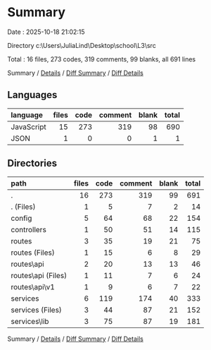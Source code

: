 # Summary

Date : 2025-10-18 21:02:15

Directory c:\\Users\\JuliaLind\\Desktop\\school\\L3\\src

Total : 16 files,  273 codes, 319 comments, 99 blanks, all 691 lines

Summary / [Details](details.md) / [Diff Summary](diff.md) / [Diff Details](diff-details.md)

## Languages
| language | files | code | comment | blank | total |
| :--- | ---: | ---: | ---: | ---: | ---: |
| JavaScript | 15 | 273 | 319 | 98 | 690 |
| JSON | 1 | 0 | 0 | 1 | 1 |

## Directories
| path | files | code | comment | blank | total |
| :--- | ---: | ---: | ---: | ---: | ---: |
| . | 16 | 273 | 319 | 99 | 691 |
| . (Files) | 1 | 5 | 7 | 2 | 14 |
| config | 5 | 64 | 68 | 22 | 154 |
| controllers | 1 | 50 | 51 | 14 | 115 |
| routes | 3 | 35 | 19 | 21 | 75 |
| routes (Files) | 1 | 15 | 6 | 8 | 29 |
| routes\\api | 2 | 20 | 13 | 13 | 46 |
| routes\\api (Files) | 1 | 11 | 7 | 6 | 24 |
| routes\\api\\v1 | 1 | 9 | 6 | 7 | 22 |
| services | 6 | 119 | 174 | 40 | 333 |
| services (Files) | 3 | 44 | 87 | 21 | 152 |
| services\\lib | 3 | 75 | 87 | 19 | 181 |

Summary / [Details](details.md) / [Diff Summary](diff.md) / [Diff Details](diff-details.md)
